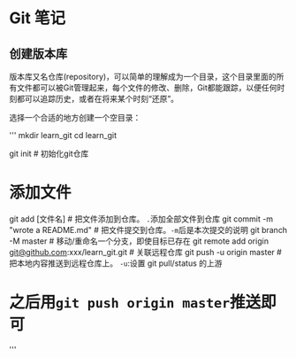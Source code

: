 # Git 笔记 

## 创建版本库 

版本库又名仓库(repository)，可以简单的理解成为一个目录，这个目录里面的所有文件都可以被Git管理起来，每个文件的修改、删除，Git都能跟踪，以便任何时刻都可以追踪历史，或者在将来某个时刻“还原”。  

选择一个合适的地方创建一个空目录：  

'''
mkdir learn_git
cd learn_git

git init # 初始化git仓库

# 添加文件
git add [文件名] # 把文件添加到仓库。 `.`添加全部文件到仓库
git commit -m "wrote a README.md" # 把文件提交到仓库。`-m`后是本次提交的说明
git branch -M master # 移动/重命名一个分支，即使目标已存在
git remote add origin git@github.com:xxx/learn_git.git # 关联远程仓库
git push -u origin master # 把本地内容推送到远程仓库上。 `-u`:设置 git pull/status 的上游
# 之后用`git push origin master`推送即可
'''  


